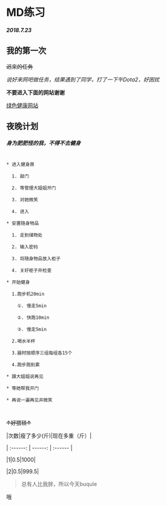 # MD练习

##### 2018.7.23

## 我的第一次

~~迟来的任务~~
*说好来网吧做任务，结果遇到了同学，打了一下午Dota2，好困扰*

**不要进入下面的网站谢谢**
[绿色健康网站](www.5c5c5.com)


## 夜晚计划

##### 身为肥肥怪的我，不得不去健身

```
* 进入健身房
  1. 敲门
  2. 等管理大姐姐开门
  3. 对她微笑
  4. 进入
* 安置随身物品
  1. 走到储物处
  2. 输入密码
  3. 将随身物品放入柜子
  4. 关好柜子并检查
* 开始健身
  1.跑步机20min
    ①. 慢走5min
    ②. 快跑10min
    ③. 慢走5min
  2.喝水半杯
  3.器材按顺序三组每组各15个
  4.跑步跑到累
* 跟大姐姐说再见
* 等她帮我开门
* 再说一遍再见并微笑

```

~~↑好猥琐↑~~

|次数|瘦了多少(斤)|现在多重（斤）|
| :------: | ------: | :------ |
|1|0.5|1000|
|2|0.5|999.5|




> 总有人比我胖，所以今天buqule

哦